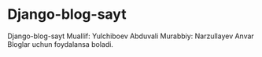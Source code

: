 # Django-blog-sayt
Django-blog-sayt
Muallif: Yulchiboev Abduvali
Murabbiy: Narzullayev Anvar
Bloglar uchun foydalansa boladi.
